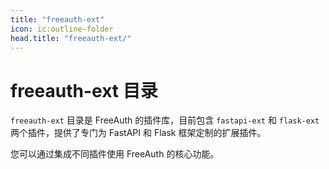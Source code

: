 ```yaml
---
title: "freeauth-ext"
icon: ic:outline-folder
head.title: "freeauth-ext/"
---
```


# freeauth-ext 目录

`freeauth-ext` 目录是 FreeAuth 的插件库，目前包含 `fastapi-ext` 和 `flask-ext` 两个插件，提供了专门为 FastAPI 和 Flask 框架定制的扩展插件。

您可以通过集成不同插件使用 FreeAuth 的核心功能。
